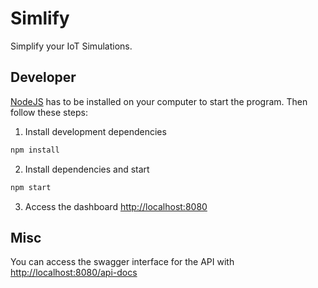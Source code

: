 # Simlify

Simplify your IoT Simulations.

## Developer

[NodeJS](https://nodejs.org/en/) has to be installed on your computer to start the program. Then follow these steps:

1. Install development dependencies
```bash
npm install
```

2. Install dependencies and start
```bash
npm start
```

3. Access the dashboard [http://localhost:8080](http://localhost:8080)

## Misc
You can access the swagger interface for the API with [http://localhost:8080/api-docs](http://localhost:8080/api-docs)